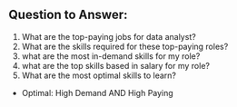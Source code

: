 ## Question to Answer:
1. What are the top-paying jobs for data analyst?
2. What are the skills required for these top-paying roles?
3. what are the most in-demand skills for my role?
4. what are the top skills based in salary for my role?
5. What are the most optimal skills to learn?
- Optimal: High Demand AND High Paying
